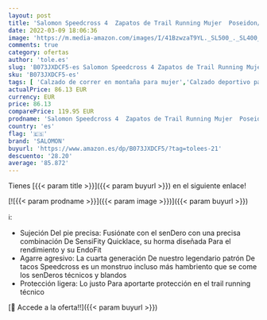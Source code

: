 ```yaml
---
layout: post
title: 'Salomon Speedcross 4  Zapatos de Trail Running Mujer  Poseidon/Eggshell Blue/Black  39 1/3 EU'
date: 2022-03-09 18:06:36
image: 'https://m.media-amazon.com/images/I/41BzwzaT9YL._SL500_._SL400_.jpg'
comments: true
category: ofertas
author: 'tole.es'
slug: 'B073JXDCF5-es Salomon Speedcross 4 Zapatos de Trail Running Mujer...'
sku: 'B073JXDCF5-es'
tags: [ 'Calzado de correr en montaña para mujer','Calzado deportivo para mujer','Calzados de running para mujer','Zapatillas y calzado deportivo para mujer','Zapatos','Zapatos para mujer','Zapatos y complementos','salomon','zapatos', ]
actualPrice: 86.13 EUR
currency: EUR
price: 86.13
comparePrice: 119.95 EUR
prodname: 'Salomon Speedcross 4  Zapatos de Trail Running Mujer  Poseidon/Eggshell Blue/Black  39 1/3 EU'
country: 'es'
flag: '🇪🇸'
brand: 'SALOMON'
buyurl: 'https://www.amazon.es/dp/B073JXDCF5/?tag=tolees-21'
descuento: '28.20'
average: '85.872'
---
```


Tienes [{{< param title >}}]({{< param buyurl >}}) en el siguiente enlace!

[![{{< param prodname >}}]({{< param image >}})]({{< param buyurl >}})

ℹ️:

- Sujeción Del pie precisa: Fusiónate con el senDero con una precisa combinación De SensiFity Quicklace, su horma diseñada Para el rendimiento y su EndoFit
- Agarre agresivo: La cuarta generación De nuestro legendario patrón De tacos Speedcross es un monstruo incluso más hambriento que se come los senDeros técnicos y blandos
- Protección ligera: Lo justo Para aportarte protección en el trail running técnico

[🛒 Accede a la oferta!!]({{< param buyurl >}})
